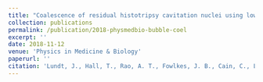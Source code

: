 ```yaml
---
title: "Coalescence of residual histotripsy cavitation nuclei using low-gain regions of the therapy beam during electronic focal steering"
collection: publications
permalink: /publication/2018-physmedbio-bubble-coel
excerpt: ''
date: 2018-11-12
venue: 'Physics in Medicine & Biology'
paperurl: ''
citation: 'Lundt, J., Hall, T., Rao, A. T., Fowlkes, J. B., Cain, C., Lee, F., & Xu, Z. (2018). &quot;Coalescence of residual histotripsy cavitation nuclei using low-gain regions of the therapy beam during electronic focal steering.&quot; <i>Physics in Medicine & Biology</i>.'
---
```


